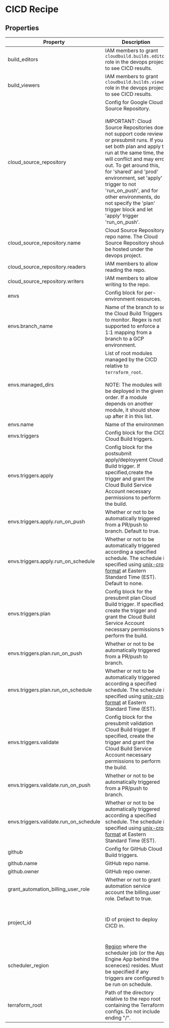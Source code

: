 # CICD Recipe

<!-- These files are auto generated -->

## Properties

| Property | Description | Type | Required | Default | Pattern |
| -------- | ----------- | ---- | -------- | ------- | ------- |
| build_editors | IAM members to grant `cloudbuild.builds.editor` role in the devops project        to see CICD results. | array(string) | false | [] | - |
| build_viewers | IAM members to grant `cloudbuild.builds.viewer` role in the devops project        to see CICD results. | array(string) | false | [] | - |
| cloud_source_repository | Config for Google Cloud Source Repository.<br><br>IMPORTANT: Cloud Source Repositories does not support code review or        presubmit runs. If you set both plan and apply to run at the same time,        they will conflict and may error out. To get around this, for 'shared'        and 'prod' environment, set 'apply' trigger to not 'run_on_push',        and for other environments, do not specify the 'plan' trigger block        and let 'apply' trigger 'run_on_push'. | object | false | - | - |
| cloud_source_repository.name | Cloud Source Repository repo name.            The Cloud Source Repository should be hosted under the devops project. | string | true | - | - |
| cloud_source_repository.readers | IAM members to allow reading the repo. | array(string) | false | - | - |
| cloud_source_repository.writers | IAM members to allow writing to the repo. | array(string) | false | - | - |
| envs | Config block for per-environment resources. | array(object) | true | - | - |
| envs.branch_name | Name of the branch to set the Cloud Build Triggers to monitor.            Regex is not supported to enforce a 1:1 mapping from a branch to a GCP            environment. | string | true | - | - |
| envs.managed_dirs | List of root modules managed by the CICD relative to `terraform_root`.<br><br>NOTE: The modules will be deployed in the given order. If a module            depends on another module, it should show up after it in this list. | array(string) | false | - | - |
| envs.name | Name of the environment. | string | true | - | - |
| envs.triggers | Config block for the CICD Cloud Build triggers. | object | true | - | - |
| envs.triggers.apply | Config block for the postsubmit apply/deployyemt Cloud Build trigger.                If specified,create the trigger and grant the Cloud Build Service Account                necessary permissions to perform the build. | object | false | - | - |
| envs.triggers.apply.run_on_push | Whether or not to be automatically triggered from a PR/push to branch.                    Default to true. | boolean | false | true | - |
| envs.triggers.apply.run_on_schedule | Whether or not to be automatically triggered according a specified schedule.                    The schedule is specified using [unix-cron format](https://cloud.google.com/scheduler/docs/configuring/cron-job-schedules#defining_the_job_schedule)                    at Eastern Standard Time (EST). Default to none. | string | false | "" | - |
| envs.triggers.plan | Config block for the presubmit plan Cloud Build trigger.                If specified, create the trigger and grant the Cloud Build Service Account                necessary permissions to perform the build. | object | false | - | - |
| envs.triggers.plan.run_on_push | Whether or not to be automatically triggered from a PR/push to branch. | boolean | false | true | - |
| envs.triggers.plan.run_on_schedule | Whether or not to be automatically triggered according a specified schedule.                    The schedule is specified using [unix-cron format](https://cloud.google.com/scheduler/docs/configuring/cron-job-schedules#defining_the_job_schedule)                    at Eastern Standard Time (EST). | string | false | "" | - |
| envs.triggers.validate | Config block for the presubmit validation Cloud Build trigger. If specified, create                the trigger and grant the Cloud Build Service Account necessary permissions to                perform the build. | object | false | - | - |
| envs.triggers.validate.run_on_push | Whether or not to be automatically triggered from a PR/push to branch. | boolean | false | true | - |
| envs.triggers.validate.run_on_schedule | Whether or not to be automatically triggered according a specified schedule.                    The schedule is specified using [unix-cron format](https://cloud.google.com/scheduler/docs/configuring/cron-job-schedules#defining_the_job_schedule)                    at Eastern Standard Time (EST). | string | false | "" | - |
| github | Config for GitHub Cloud Build triggers. | object | false | - | - |
| github.name | GitHub repo name. | string | true | - | - |
| github.owner | GitHub repo owner. | string | true | - | - |
| grant_automation_billing_user_role | Whether or not to grant automation service account the billing.user role.        Default to true. | boolean | false | true | - |
| project_id | ID of project to deploy CICD in. | string | false | - | ^[a-z][a-z0-9\-]{4,28}[a-z0-9]$ |
| scheduler_region | [Region](https://cloud.google.com/appengine/docs/locations) where the scheduler        job (or the App Engine App behind the sceneces) resides. Must be specified if        any triggers are configured to be run on schedule. | string | true | - | - |
| terraform_root | Path of the directory relative to the repo root containing the Terraform configs.        Do not include ending "/". | string | true | - | - |
